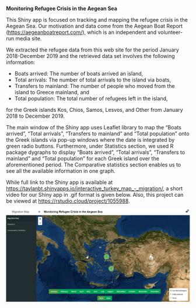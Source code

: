 **Monitoring Refugee Crisis in the Aegean Sea**

This Shiny app is focused on tracking and mapping the refugee crisis in the Aegean Sea. Our motivation and data come from the Aegean Boat Report (https://aegeanboatreport.com/), which is an independent and volunteer-run media site. 

We extracted the refugee data from this web site for the period January 2018-December 2019 and the retrieved data set involves the following information: 

* Boats arrived: The number of boats arrived an island, 
* Total arrivals: The number of total arrivals to the island via boats,  
* Transfers to mainland: The number of people who moved from the island to Greece mainland, and 
* Total population: The total number of refugees left in the island,

for the Greek islands Kos, Chios, Samos,  Lesvos, and Other  from January 2018 to December 2019. 

The main window of the Shiny app uses Leaflet library to map the “Boats arrived”, “Total arrivals”, “Transfers to mainland” and “Total population” onto the Greek islands via pop-up windows where the date is integrated by green radio buttons. Furthermore, under Statistics section, we used R package dygraphs to display “Boats arrived”, “Total arrivals”, “Transfers to mainland” and “Total population” for each Greek island over the aforementioned period.  The Comparative statistics section enables us to see all the available information in one graph.

While full link to the Shiny app is available at https://taylanbt.shinyapps.io/interactive_turkey_map_-_migration/, a short video for our Shiny app in .gif format is given below. Also, this project can be viewed at https://rstudio.cloud/project/1055988.




![Alt Text](./www/preview.gif)



